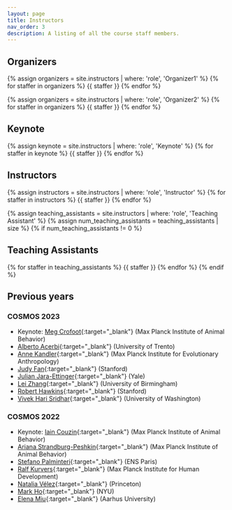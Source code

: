 ```yaml
---
layout: page
title: Instructors
nav_order: 3
description: A listing of all the course staff members.
---
```


## Organizers

{% assign organizers = site.instructors | where: 'role', 'Organizer1' %}
{% for staffer in organizers %}
{{ staffer }}
{% endfor %}

{% assign organizers = site.instructors | where: 'role', 'Organizer2' %}
{% for staffer in organizers %}
{{ staffer }}
{% endfor %}

## Keynote

{% assign keynote = site.instructors | where: 'role', 'Keynote' %}
{% for staffer in keynote %}
{{ staffer }}
{% endfor %}

## Instructors

{% assign instructors = site.instructors | where: 'role', 'Instructor' %}
{% for staffer in instructors %}
{{ staffer }}
{% endfor %}

{% assign teaching_assistants = site.instructors | where: 'role', 'Teaching Assistant' %}
{% assign num_teaching_assistants = teaching_assistants | size %}
{% if num_teaching_assistants != 0 %}

## Teaching Assistants

{% for staffer in teaching_assistants %}
{{ staffer }}
{% endfor %}
{% endif %}


## Previous years

### COSMOS 2023
* Keynote: [Meg Crofoot](https://www.ab.mpg.de/person/99737/2736meg){:target="_blank"} (Max Planck Institute of Animal Behavior)
* [Alberto Acerbi](https://acerbialberto.com/){:target="_blank"} (University of Trento)
* [Anne Kandler](https://www.eva.mpg.de/ecology/staff/anne-kandler/){:target="_blank"} (Max Planck Institute for Evolutionary Anthropology)
* [Judy Fan](https://cogtoolslab.github.io/){:target="_blank"} (Stanford)
* [Julian Jara-Ettinger](https://compdevlab.yale.edu/){:target="_blank"} (Yale)
* [Lei Zhang](https://acerbialberto.com/){:target="_blank"} (University of Birmingham)
* [Robert Hawkins](https://rdhawkins.com/){:target="_blank"} (Stanford)
* [Vivek Hari Sridhar](https://www.vivekhsridhar.com/){:target="_blank"} (University of Washington)


### COSMOS 2022
* Keynote: [Iain Couzin](https://www.ab.mpg.de/person/98158/2736){:target="_blank"} (Max Planck Institute of Animal Behavior)
* [Ariana Strandburg-Peshkin](https://www.ab.mpg.de/cocomo){:target="_blank"} (Max Planck Institute of Animal Behavior)
* [Stefano Palminteri](https://sites.google.com/site/stefanopalminteri/home){:target="_blank"} (ENS Paris)
* [Ralf Kurvers](https://www.mpib-berlin.mpg.de/person/93403){:target="_blank"} (Max Planck Institute for Human Development)
* [Natalia Vélez](https://psychology.princeton.edu/people/natalia-v%C3%A9lez){:target="_blank"} (Princeton)
* [Mark Ho](https://markkho.github.io/){:target="_blank"} (NYU)
* [Elena Miu](https://www.au.dk/en/elena.miu@cas.au.dk){:target="_blank"} (Aarhus University)



